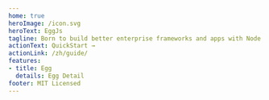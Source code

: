 ```yaml
---
home: true
heroImage: /icon.svg
heroText: EggJs
tagline: Born to build better enterprise frameworks and apps with Node.js & Koa
actionText: QuickStart →
actionLink: /zh/guide/
features:
- title: Egg
  details: Egg Detail
footer: MIT Licensed
---
```

